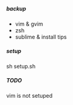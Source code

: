 ##### backup

- vim & gvim
- zsh
- sublime & install tips

##### setup
sh setup.sh

##### TODO
vim is not setuped
